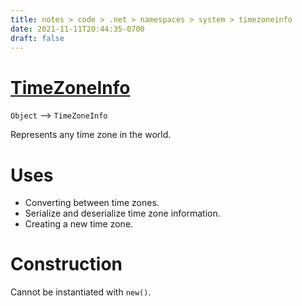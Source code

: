 ```yaml
---
title: notes > code > .net > namespaces > system > timezoneinfo
date: 2021-11-11T20:44:35-0700
draft: false
---
```


# [TimeZoneInfo](https://docs.microsoft.com/en-us/dotnet/api/system.timezoneinfo?view=net-6.0)
`Object` –> `TimeZoneInfo`  

Represents any time zone in the world.  

# Uses
- Converting between time zones.
- Serialize and deserialize time zone information.
- Creating a new time zone.

# Construction
Cannot be instantiated with `new()`.